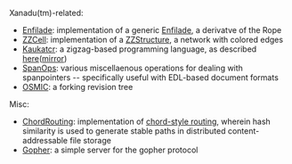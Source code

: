 Xanadu(tm)-related:

* [Enfilade](Enfilade.py): implementation of a generic [Enfilade](http://en.wikipedia.org/wiki/Enfilade_%28Xanadu%29), a derivatve of the Rope
* [ZZCell](ZZCell.py): implementation of a [ZZStructure](http://en.wikipedia.org/wiki/ZigZag_%28software%29), a network with colored edges
* [Kaukatcr](kaukatcr.py): a zigzag-based programming language, as described [here](https://hackernoon.com/kaukatcr-an-experiment-in-language-design-for-multi-dimensional-spaces-cc038caafff9)([mirror](http://www.lord-enki.net/medium-backup/2018-04-12_Kaukatcr--an-experiment-in-language-design-for-multi-dimensional-spaces-cc038caafff9.html))
* [SpanOps](SpanOps.py): various miscellaenous operations for dealing with spanpointers -- specifically useful with EDL-based document formats
* [OSMIC](osmic.py): a forking revision tree

Misc:

* [ChordRouting](ChordRouting.py): implementation of [chord-style routing](http://en.wikipedia.org/wiki/Chord_%28peer-to-peer%29#Overview), wherein hash similarity is used to generate stable paths in distributed content-addressable file storage
* [Gopher](gopher.py): a simple server for the gopher protocol

